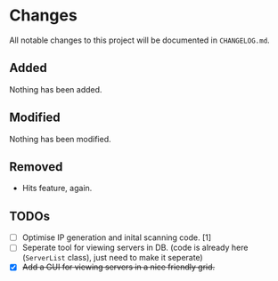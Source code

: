 # Changes
All notable changes to this project will be documented in `CHANGELOG.md`.
## Added
Nothing has been added.

## Modified
Nothing has been modified.

## Removed
* Hits feature, again.

## TODOs
- [ ] Optimise IP generation and inital scanning code. [1]
- [ ] Seperate tool for viewing servers in DB. (code is already here (`ServerList` class), just need to make it seperate)
- [x] ~~Add a GUI for viewing servers in a nice friendly grid.~~

[todos]: https://github.com/StupidRepo/MCScanner/blob/main/CHANGELOG.md#todos